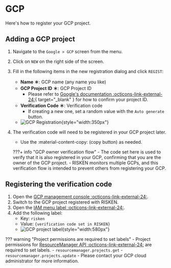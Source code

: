 # GCP

Here's how to register your GCP project.

## Adding a GCP project

1. Navigate to the `Google > GCP` screen from the menu.
2. Click on `NEW` on the right side of the screen.
3. Fill in the following items in the new registration dialog and click `REGIST`:
    - **Name ＊**: GCP name (any name you like)
    - **GCP Project ID ＊**: GCP Project ID
        - Please refer to [Google's documentation :octicons-link-external-24:](https://cloud.google.com/resource-manager/docs/creating-managing-projects?hl=en#identifying_projects){ target="_blank" } for how to confirm your project ID.
    - **Verification Code ＊**: Verification code
        - If creating a new one, set a random value with the `Auto generate` button.
    - ![GCP Registration](/img/google/gcp_regist.png){style="width:350px"}

4. The verification code will need to be registered in your GCP project later.
    - Use the :material-content-copy: (copy button) as needed.

    ???+ info "GCP owner verification flow"
        - The code set here is used to verify that it is also registered in your GCP, confirming that you are the owner of the GCP project.
        - RISKEN monitors multiple GCPs, and this verification flow is intended to prevent others from registering your GCP.

## Registering the verification code

1. Open the [GCP management console :octicons-link-external-24:](https://console.cloud.google.com/).
2. Switch to the GCP project registered with RISKEN.
3. Open the [IAM menu label :octicons-link-external-24:](https://console.cloud.google.com/iam-admin/labels).
4. Add the following label:
    - Key: `risken`
    - Value: `{verification code set in RISKEN}`
    - ![GCP project label](/img/google/gcp_project_label_en.png){style="width:580px"}

??? warning "Project permissions are required to set labels"
    - Project permissions for [ResourceManager API :octicons-link-external-24:](https://cloud.google.com/resource-manager/docs/creating-managing-labels) are required to set labels.
        - `resourcemanager.projects.get`
        - `resourcemanager.projects.update`
    - Please contact your GCP cloud administrator for more information.
